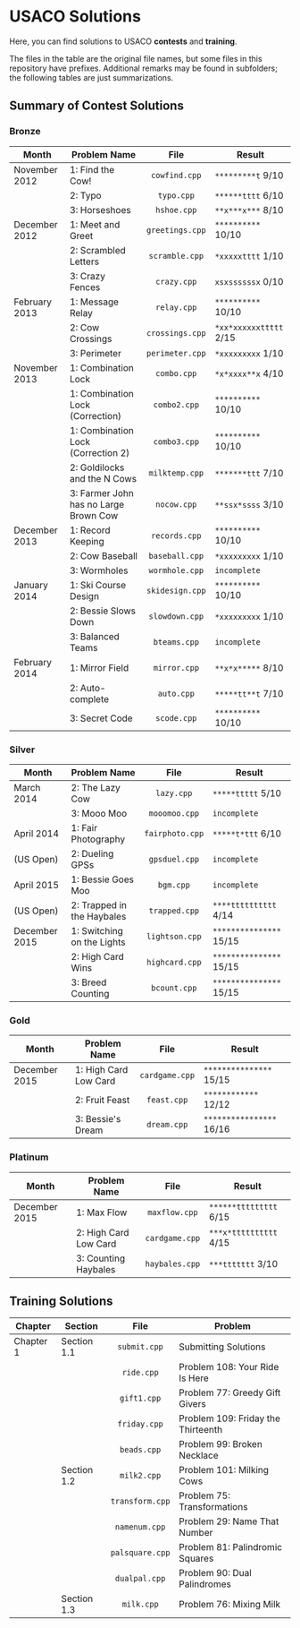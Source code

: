 USACO Solutions
=====

Here, you can find solutions to USACO **contests** and **training**.

The files in the table are the original file names, but some files in this repository have prefixes. Additional remarks may be found in subfolders; the following tables are just summarizations.

Summary of Contest Solutions
-----

### Bronze
| Month         | Problem Name                          | File            | Result                 |
| ------------- | ------------------------------------- |:---------------:| ---------------------- |
| November 2012 | 1: Find the Cow!                      | `cowfind.cpp`   | `*********t` 9/10      |
|               | 2: Typo                               | `typo.cpp`      | `******tttt` 6/10      |
|               | 3: Horseshoes                         | `hshoe.cpp`     | `**x***x***` 8/10      |
| December 2012 | 1: Meet and Greet                     | `greetings.cpp` | `**********` 10/10     |
|               | 2: Scrambled Letters                  | `scramble.cpp`  | `*xxxxxtttt` 1/10      |
|               | 3: Crazy Fences                       | `crazy.cpp`     | `xsxssssssx` 0/10      |
| February 2013 | 1: Message Relay                      | `relay.cpp`     | `**********` 10/10     |
|               | 2: Cow Crossings                      | `crossings.cpp` | `*xx*xxxxxxttttt` 2/15 |
|               | 3: Perimeter                          | `perimeter.cpp` | `*xxxxxxxxx` 1/10      |
| November 2013 | 1: Combination Lock                   | `combo.cpp`     | `*x*xxxx**x` 4/10      |
|               | 1: Combination Lock (Correction)      | `combo2.cpp`    | `**********` 10/10     |
|               | 1: Combination Lock (Correction 2)    | `combo3.cpp`    | `**********` 10/10     |
|               | 2: Goldilocks and the N Cows          | `milktemp.cpp`  | `*******ttt` 7/10      |
|               | 3: Farmer John has no Large Brown Cow | `nocow.cpp`     | `**ssx*ssss` 3/10      |
| December 2013 | 1: Record Keeping                     | `records.cpp`   | `**********` 10/10     |
|               | 2: Cow Baseball                       | `baseball.cpp`  | `*xxxxxxxxx` 1/10      |
|               | 3: Wormholes                          | `wormhole.cpp`  | `incomplete`           |
| January 2014  | 1: Ski Course Design                  | `skidesign.cpp` | `**********` 10/10     |
|               | 2: Bessie Slows Down                  | `slowdown.cpp`  | `*xxxxxxxxx` 1/10      |
|               | 3: Balanced Teams                     | `bteams.cpp`    | `incomplete`           |
| February 2014 | 1: Mirror Field                       | `mirror.cpp`    | `**x*x*****` 8/10      |
|               | 2: Auto-complete                      | `auto.cpp`      | `*****tt**t` 7/10      |
|               | 3: Secret Code                        | `scode.cpp`     | `**********` 10/10     |

### Silver
| Month         | Problem Name               | File            | Result                  |
| ------------- | -------------------------- |:---------------:| ----------------------- |
| March 2014    | 2: The Lazy Cow            | `lazy.cpp`      | `*****ttttt` 5/10       |
|               | 3: Mooo Moo                | `mooomoo.cpp`   | `incomplete`            |
| April 2014    | 1: Fair Photography        | `fairphoto.cpp` | `*****t*ttt` 6/10       |
| (US Open)     | 2: Dueling GPSs            | `gpsduel.cpp`   | `incomplete`            |
| April 2015    | 1: Bessie Goes Moo         | `bgm.cpp`       | `incomplete`            |
| (US Open)     | 2: Trapped in the Haybales | `trapped.cpp`   | `****tttttttttt` 4/14   |
| December 2015 | 1: Switching on the Lights | `lightson.cpp`  | `***************` 15/15 |
|               | 2: High Card Wins          | `highcard.cpp`  | `***************` 15/15 |
|               | 3: Breed Counting          | `bcount.cpp`    | `***************` 15/15 |

### Gold
| Month         | Problem Name          | File           | Result                   |
| ------------- | --------------------- |:--------------:| ------------------------ |
| December 2015 | 1: High Card Low Card | `cardgame.cpp` | `***************` 15/15  |
|               | 2: Fruit Feast        | `feast.cpp`    | `************` 12/12     |
|               | 3: Bessie's Dream     | `dream.cpp`    | `****************` 16/16 |

### Platinum
| Month         | Problem Name                          | File            | Result                 |
| ------------- | ------------------------------------- |:---------------:| ---------------------- |
| December 2015 | 1: Max Flow                           | `maxflow.cpp`   | `******ttttttttt` 6/15 |
|               | 2: High Card Low Card                 | `cardgame.cpp`  | `***x*tttttttttt` 4/15 |
|               | 3: Counting Haybales                  | `haybales.cpp`  | `***ttttttt` 3/10      |

Training Solutions
-----
| Chapter   | Section     | File            | Problem
| --------- | ----------- |:---------------:| ---
| Chapter 1 | Section 1.1 | `submit.cpp`    | Submitting Solutions
|           |             | `ride.cpp`      | Problem 108: Your Ride Is Here
|           |             | `gift1.cpp`     | Problem 77: Greedy Gift Givers
|           |             | `friday.cpp`    | Problem 109: Friday the Thirteenth
|           |             | `beads.cpp`     | Problem 99: Broken Necklace
|           | Section 1.2 | `milk2.cpp`     | Problem 101: Milking Cows
|           |             | `transform.cpp` | Problem 75: Transformations
|           |             | `namenum.cpp`   | Problem 29: Name That Number
|           |             | `palsquare.cpp` | Problem 81: Palindromic Squares
|           |             | `dualpal.cpp`   | Problem 90: Dual Palindromes
|           | Section 1.3 | `milk.cpp`      | Problem 76: Mixing Milk
